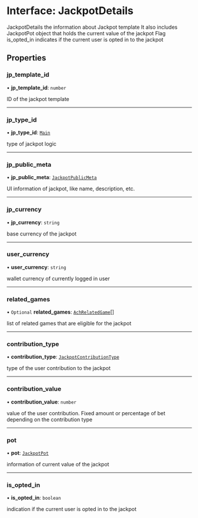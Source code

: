 # Interface: JackpotDetails

JackpotDetails the information about Jackpot template
It also includes JackpotPot object that holds the current value of the jackpot
Flag is_opted_in indicates if the current user is opted in to the jackpot

## Properties

### jp\_template\_id

• **jp\_template\_id**: `number`

ID of the jackpot template

___

### jp\_type\_id

• **jp\_type\_id**: [`Main`](../enums/JackpotType.md#main)

type of jackpot logic

___

### jp\_public\_meta

• **jp\_public\_meta**: [`JackpotPublicMeta`](JackpotPublicMeta.md)

UI information of jackpot, like name, description, etc.

___

### jp\_currency

• **jp\_currency**: `string`

base currency of the jackpot

___

### user\_currency

• **user\_currency**: `string`

wallet currency of currently logged in user

___

### related\_games

• `Optional` **related\_games**: [`AchRelatedGame`](AchRelatedGame.md)[]

list of related games that are eligible for the jackpot

___

### contribution\_type

• **contribution\_type**: [`JackpotContributionType`](../enums/JackpotContributionType.md)

type of the user contribution to the jackpot

___

### contribution\_value

• **contribution\_value**: `number`

value of the user contribution. Fixed amount or percentage of bet depending on the contribution type

___

### pot

• **pot**: [`JackpotPot`](JackpotPot.md)

information of current value of the jackpot

___

### is\_opted\_in

• **is\_opted\_in**: `boolean`

indication if the current user is opted in to the jackpot
